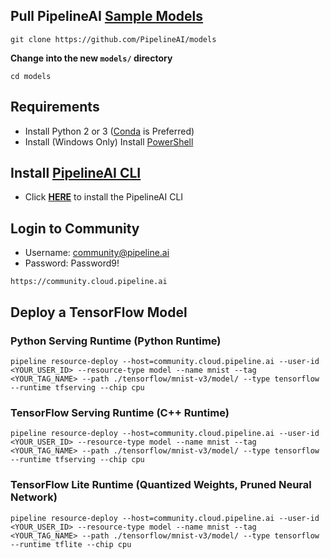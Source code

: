 ## Pull PipelineAI [Sample Models](https://github.com/PipelineAI/models)
```
git clone https://github.com/PipelineAI/models
```

**Change into the new `models/` directory**
```
cd models
```

## Requirements
* Install Python 2 or 3 ([Conda](https://conda.io/docs/install/quick.html) is Preferred)
* Install (Windows Only) Install [PowerShell](https://github.com/PowerShell/PowerShell/tree/master/docs/installation) 

## Install [PipelineAI CLI](../README.md#install-pipelinecli)
* Click [**HERE**](../README.md#install-pipelinecli) to install the PipelineAI CLI

## Login to Community
* Username:  community@pipeline.ai
* Password:  Password9!
```
https://community.cloud.pipeline.ai
```

## Deploy a TensorFlow Model
### Python Serving Runtime (Python Runtime)
```
pipeline resource-deploy --host=community.cloud.pipeline.ai --user-id <YOUR_USER_ID> --resource-type model --name mnist --tag <YOUR_TAG_NAME> --path ./tensorflow/mnist-v3/model/ --type tensorflow --runtime tfserving --chip cpu
```

### TensorFlow Serving Runtime (C++ Runtime)
```
pipeline resource-deploy --host=community.cloud.pipeline.ai --user-id <YOUR_USER_ID> --resource-type model --name mnist --tag <YOUR_TAG_NAME> --path ./tensorflow/mnist-v3/model/ --type tensorflow --runtime tfserving --chip cpu
```

### TensorFlow Lite Runtime (Quantized Weights, Pruned Neural Network)
```
pipeline resource-deploy --host=community.cloud.pipeline.ai --user-id <YOUR_USER_ID> --resource-type model --name mnist --tag <YOUR_TAG_NAME> --path ./tensorflow/mnist-v3/model/ --type tensorflow --runtime tflite --chip cpu
```
